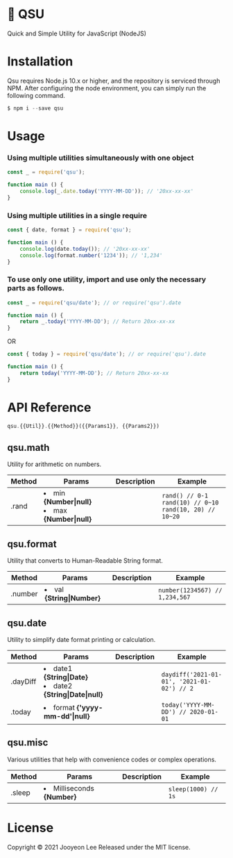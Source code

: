 # 🧰 QSU
Quick and Simple Utility for JavaScript (NodeJS)

# Installation
Qsu requires Node.js 10.x or higher, and the repository is serviced through NPM.
After configuring the node environment, you can simply run the following command.
```javascript
$ npm i --save qsu
```

# Usage
### Using multiple utilities simultaneously with one object
```javascript
const _ = require('qsu');

function main () {
    console.log(_.date.today('YYYY-MM-DD')); // '20xx-xx-xx'
}
```

### Using multiple utilities in a single require
```javascript
const { date, format } = require('qsu');

function main () {
    console.log(date.today()); // '20xx-xx-xx'
    console.log(format.number('1234')); // '1,234'
}
```

### To use only one utility, import and use only the necessary parts as follows.
```javascript
const _ = require('qsu/date'); // or require('qsu').date 

function main () {
    return _.today('YYYY-MM-DD'); // Return 20xx-xx-xx
}
```
OR
```javascript
const { today } = require('qsu/date'); // or require('qsu').date 

function main () {
    return today('YYYY-MM-DD'); // Return 20xx-xx-xx
}
```

# API Reference
```javascript
qsu.{{Util}}.{{Method}}({{Params1}}, {{Params2}})
```

## qsu.math
Utility for arithmetic on numbers.

| Method | Params | Description | Example |
| --- | --- | --- | --- |
| .rand | <li>min **{Number&#124;null}**</li><li>max **{Number&#124;null}**</li> |  | `rand() // 0-1`<br/>`rand(10) // 0~10`<br/>`rand(10, 20) // 10~20` |

## qsu.format
Utility that converts to Human-Readable String format.

| Method | Params | Description | Example |
| --- | --- | --- | --- |
| .number | <li>val **{String&#124;Number}**</li> |  | `number(1234567) // 1,234,567` |

## qsu.date
Utility to simplify date format printing or calculation.

| Method | Params | Description | Example |
| --- | --- | --- | --- |
| .dayDiff | <li>date1 **{String&#124;Date}**</li><li>date2 **{String&#124;Date&#124;null}**</li> |  | `daydiff('2021-01-01', '2021-01-02') // 2` |
| .today | <li>format **{'yyyy-mm-dd'&#124;null}**</li> |  | `today('YYYY-MM-DD') // 2020-01-01` |

## qsu.misc
Various utilities that help with convenience codes or complex operations.

| Method | Params | Description | Example |
| --- | --- | --- | --- |
| .sleep | <li>Milliseconds **{Number}**</li> |  | `sleep(1000) // 1s` |

# License
Copyright © 2021 Jooyeon Lee Released under the MIT license.
